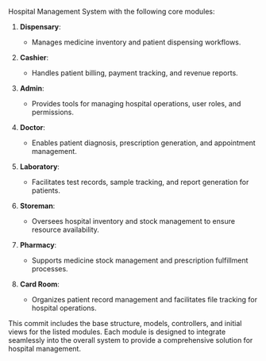 Hospital Management System with the following core modules:

1. **Dispensary**: 
   - Manages medicine inventory and patient dispensing workflows.

2. **Cashier**: 
   - Handles patient billing, payment tracking, and revenue reports.

3. **Admin**: 
   - Provides tools for managing hospital operations, user roles, and permissions.

4. **Doctor**: 
   - Enables patient diagnosis, prescription generation, and appointment management.

5. **Laboratory**: 
   - Facilitates test records, sample tracking, and report generation for patients.

6. **Storeman**: 
   - Oversees hospital inventory and stock management to ensure resource availability.

7. **Pharmacy**: 
   - Supports medicine stock management and prescription fulfillment processes.

8. **Card Room**: 
   - Organizes patient record management and facilitates file tracking for hospital operations.

This commit includes the base structure, models, controllers, and initial views for the listed modules. Each module is designed to integrate seamlessly into the overall system to provide a comprehensive solution for hospital management.
